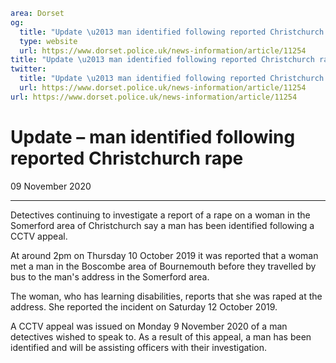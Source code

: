 ```yaml
area: Dorset
og:
  title: "Update \u2013 man identified following reported Christchurch rape"
  type: website
  url: https://www.dorset.police.uk/news-information/article/11254
title: "Update \u2013 man identified following reported Christchurch rape |"
twitter:
  title: "Update \u2013 man identified following reported Christchurch rape"
  url: https://www.dorset.police.uk/news-information/article/11254
url: https://www.dorset.police.uk/news-information/article/11254
```

# Update – man identified following reported Christchurch rape

09 November 2020

* * *

Detectives continuing to investigate a report of a rape on a woman in the Somerford area of Christchurch say a man has been identified following a CCTV appeal.

At around 2pm on Thursday 10 October 2019 it was reported that a woman met a man in the Boscombe area of Bournemouth before they travelled by bus to the man's address in the Somerford area.

The woman, who has learning disabilities, reports that she was raped at the address. She reported the incident on Saturday 12 October 2019.

A CCTV appeal was issued on Monday 9 November 2020 of a man detectives wished to speak to. As a result of this appeal, a man has been identified and will be assisting officers with their investigation.
